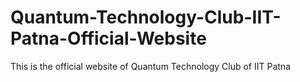 # Quantum-Technology-Club-IIT-Patna-Official-Website
This is the official website of Quantum Technology Club of IIT Patna
